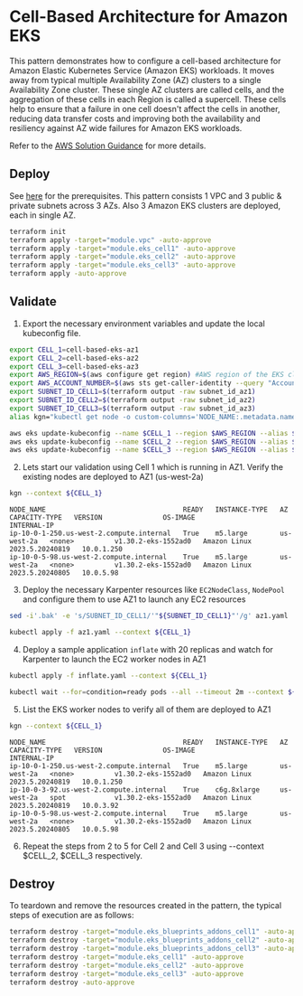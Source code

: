 # Cell-Based Architecture for Amazon EKS

This pattern demonstrates how to configure a cell-based architecture for Amazon Elastic Kubernetes Service (Amazon EKS) workloads. It moves away from typical multiple Availability Zone (AZ) clusters to a single Availability Zone cluster. These single AZ clusters are called cells, and the aggregation of these cells in each Region is called a supercell. These cells help to ensure that a failure in one cell doesn't affect the cells in another, reducing data transfer costs and improving both the availability and resiliency against AZ wide failures for Amazon EKS workloads.

Refer to the [AWS Solution Guidance](https://aws.amazon.com/solutions/guidance/cell-based-architecture-for-amazon-eks/) for more details.

## Deploy

See [here](https://aws-ia.github.io/terraform-aws-eks-blueprints/getting-started/#prerequisites) for the prerequisites. This pattern consists 1 VPC and 3 public & private subnets across 3 AZs. Also 3 Amazon EKS clusters are deployed, each in single AZ.

```bash
terraform init
terraform apply -target="module.vpc" -auto-approve
terraform apply -target="module.eks_cell1" -auto-approve
terraform apply -target="module.eks_cell2" -auto-approve
terraform apply -target="module.eks_cell3" -auto-approve
terraform apply -auto-approve
```

## Validate

1. Export the necessary environment variables and update the local kubeconfig file.

```bash
export CELL_1=cell-based-eks-az1
export CELL_2=cell-based-eks-az2
export CELL_3=cell-based-eks-az3
export AWS_REGION=$(aws configure get region) #AWS region of the EKS clusters
export AWS_ACCOUNT_NUMBER=$(aws sts get-caller-identity --query "Account" --output text)
export SUBNET_ID_CELL1=$(terraform output -raw subnet_id_az1)
export SUBNET_ID_CELL2=$(terraform output -raw subnet_id_az2)
export SUBNET_ID_CELL3=$(terraform output -raw subnet_id_az3)
alias kgn="kubectl get node -o custom-columns='NODE_NAME:.metadata.name,READY:.status.conditions[?(@.type==\"Ready\")].status,INSTANCE-TYPE:.metadata.labels.node\.kubernetes\.io/instance-type,AZ:.metadata.labels.topology\.kubernetes\.io/zone,CAPACITY-TYPE:.metadata.labels.karpenter\.sh/capacity-type,VERSION:.status.nodeInfo.kubeletVersion,OS-IMAGE:.status.nodeInfo.osImage,INTERNAL-IP:.metadata.annotations.alpha\.kubernetes\.io/provided-node-ip'"
```

```bash
aws eks update-kubeconfig --name $CELL_1 --region $AWS_REGION --alias $CELL_1
aws eks update-kubeconfig --name $CELL_2 --region $AWS_REGION --alias $CELL_2
aws eks update-kubeconfig --name $CELL_3 --region $AWS_REGION --alias $CELL_3
```

2. Lets start our validation using Cell 1 which is running in AZ1. Verify the existing nodes are deployed to AZ1 (us-west-2a)

```bash
kgn --context ${CELL_1}
```
```output
NODE_NAME                                  READY   INSTANCE-TYPE   AZ           CAPACITY-TYPE   VERSION               OS-IMAGE                       INTERNAL-IP
ip-10-0-1-250.us-west-2.compute.internal   True    m5.large        us-west-2a   <none>          v1.30.2-eks-1552ad0   Amazon Linux 2023.5.20240819   10.0.1.250
ip-10-0-5-98.us-west-2.compute.internal    True    m5.large        us-west-2a   <none>          v1.30.2-eks-1552ad0   Amazon Linux 2023.5.20240805   10.0.5.98
```

3. Deploy the necessary Karpenter resources like `EC2NodeClass`, `NodePool` and configure them to use AZ1 to launch any EC2 resources

```bash
sed -i'.bak' -e 's/SUBNET_ID_CELL1/'"${SUBNET_ID_CELL1}"'/g' az1.yaml

kubectl apply -f az1.yaml --context ${CELL_1}
```

4. Deploy a sample application `inflate` with 20 replicas and watch for Karpenter to launch the EC2 worker nodes in AZ1

```bash
kubectl apply -f inflate.yaml --context ${CELL_1}

kubectl wait --for=condition=ready pods --all --timeout 2m --context ${CELL_1}
```

5. List the EKS worker nodes to verify all of them are deployed to AZ1

```bash
kgn --context ${CELL_1}
```
```output
NODE_NAME                                  READY   INSTANCE-TYPE   AZ           CAPACITY-TYPE   VERSION               OS-IMAGE                       INTERNAL-IP
ip-10-0-1-250.us-west-2.compute.internal   True    m5.large        us-west-2a   <none>          v1.30.2-eks-1552ad0   Amazon Linux 2023.5.20240819   10.0.1.250
ip-10-0-3-92.us-west-2.compute.internal    True    c6g.8xlarge     us-west-2a   spot            v1.30.2-eks-1552ad0   Amazon Linux 2023.5.20240819   10.0.3.92
ip-10-0-5-98.us-west-2.compute.internal    True    m5.large        us-west-2a   <none>          v1.30.2-eks-1552ad0   Amazon Linux 2023.5.20240805   10.0.5.98
```

6. Repeat the steps from 2 to 5 for Cell 2 and Cell 3 using --context $CELL_2, $CELL_3 respectively.

## Destroy

To teardown and remove the resources created in the pattern, the typical steps of execution are as follows:

```bash
terraform destroy -target="module.eks_blueprints_addons_cell1" -auto-approve
terraform destroy -target="module.eks_blueprints_addons_cell2" -auto-approve
terraform destroy -target="module.eks_blueprints_addons_cell3" -auto-approve
terraform destroy -target="module.eks_cell1" -auto-approve
terraform destroy -target="module.eks_cell2" -auto-approve
terraform destroy -target="module.eks_cell3" -auto-approve
terraform destroy -auto-approve
```
